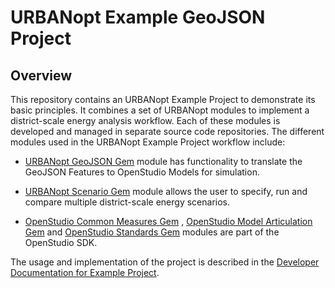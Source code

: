 # URBANopt Example GeoJSON Project

## Overview

This repository contains an URBANopt Example Project to demonstrate its basic principles.
It combines a set of URBANopt modules to implement a district-scale energy analysis
workflow. Each of these modules is developed and managed in separate source code repositories. The different modules used in the URBANopt Example Project workflow include: 

- [URBANopt GeoJSON Gem](https://github.com/urbanopt/urbanopt-geojson-gem) module has
  functionality to translate the GeoJSON Features to OpenStudio Models for simulation.

- [URBANopt Scenario Gem](https://github.com/urbanopt/urbanopt-scenario-gem) module
  allows the user to specify, run and compare multiple district-scale energy scenarios. 

- [OpenStudio Common Measures Gem](https://github.com/NREL/openstudio-common-measures-gem) , [OpenStudio Model Articulation Gem](https://github.com/NREL/openstudio-model-articulation-gem) and
  [OpenStudio Standards Gem](https://github.com/NREL/openstudio-standards) modules are
  part of the OpenStudio SDK.
  
The usage and implementation of the project is described in the [Developer Documentation
for Example Project](https://github.com/urbanopt/urbanopt.github.io). 

